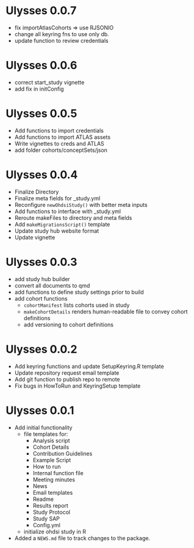 Ulysses 0.0.7
=============

* fix importAtlasCohorts => use RJSONIO
* change all keyring fns to use only db. 
* update function to review credentials

# Ulysses 0.0.6

-   correct start_study vignette
-   add fix in initConfig

# Ulysses 0.0.5

-   Add functions to import credentials
-   Add functions to import ATLAS assets
-   Write vignettes to creds and ATLAS
-   add folder cohorts/conceptSets/json

# Ulysses 0.0.4

-   Finalize Directory
-   Finalize meta fields for \_study.yml
-   Reconfigure `newOhdsiStudy()` with better meta inputs
-   Add functions to interface with \_study.yml
-   Reroute makeFiles to directory and meta fields
-   Add `makeMigrationsScript()` template
-   Update study hub website format
-   Update vignette

# Ulysses 0.0.3

-   add study hub builder
-   convert all documents to qmd
-   add functions to define study settings prior to build
-   add cohort functions
    -   `cohortManifest` lists cohorts used in study
    -   `makeCohortDetails` renders human-readable file to convey cohort definitions
    -   add versioning to cohort definitions

# Ulysses 0.0.2

-   Add keyring functions and update SetupKeyring.R template
-   Update repository request email template
-   Add git function to publish repo to remote
-   Fix bugs in HowToRun and KeyringSetup template

# Ulysses 0.0.1

-   Add initial functionality
    -   file templates for:
        -   Analysis script
        -   Cohort Details
        -   Contribution Guidelines
        -   Example Script
        -   How to run
        -   Internal function file
        -   Meeting minutes
        -   News
        -   Email templates
        -   Readme
        -   Results report
        -   Study Protocol
        -   Study SAP
        -   Config.yml
    -   initialize ohdsi study in R
-   Added a `NEWS.md` file to track changes to the package.
